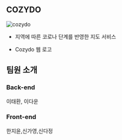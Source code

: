 ## COZYDO
![cozydo](https://user-images.githubusercontent.com/62299120/108686876-5c79bd80-7539-11eb-95ed-ba52fc3539c1.png)

- 지역에 따른 코로나 단계를 반영한 지도 서비스

- Cozydo 웹 로고

## 팀원 소개

### Back-end
이태환, 이다운

### Front-end
한지윤,신가영,신다정
